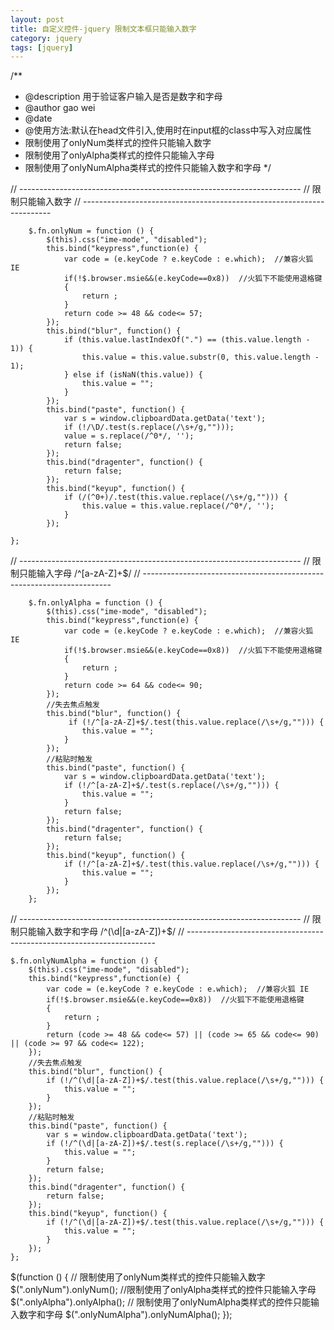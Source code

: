```yaml
---
layout: post
title: 自定义控件-jquery 限制文本框只能输入数字
category: jquery
tags: [jquery]
---
```

/**
 * @description 用于验证客户输入是否是数字和字母
 * @author gao wei
 * @date
 * @使用方法:默认在head文件引入,使用时在input框的class中写入对应属性
 * 限制使用了onlyNum类样式的控件只能输入数字
 * 限制使用了onlyAlpha类样式的控件只能输入字母
 * 限制使用了onlyNumAlpha类样式的控件只能输入数字和字母
 */
 
// ----------------------------------------------------------------------
// 限制只能输入数字
// ----------------------------------------------------------------------

        $.fn.onlyNum = function () {
            $(this).css("ime-mode", "disabled");
            this.bind("keypress",function(e) {
                var code = (e.keyCode ? e.keyCode : e.which);  //兼容火狐 IE
                if(!$.browser.msie&&(e.keyCode==0x8))  //火狐下不能使用退格键
                {
                    return ;
                }
                return code >= 48 && code<= 57;
            });
            this.bind("blur", function() {
                if (this.value.lastIndexOf(".") == (this.value.length - 1)) {
                    this.value = this.value.substr(0, this.value.length - 1);
                } else if (isNaN(this.value)) {
                    this.value = "";
                }
            });
            this.bind("paste", function() {
                var s = window.clipboardData.getData('text');
                if (!/\D/.test(s.replace(/\s+/g,"")));
                value = s.replace(/^0*/, '');
                return false;
            });
            this.bind("dragenter", function() {
                return false;
            });
            this.bind("keyup", function() {
                if (/(^0+)/.test(this.value.replace(/\s+/g,""))) {
                    this.value = this.value.replace(/^0*/, '');
                }
            });
    
    };
    
// ----------------------------------------------------------------------
// 限制只能输入字母 /^[a-zA-Z]+$/
// ----------------------------------------------------------------------

        $.fn.onlyAlpha = function () {
            $(this).css("ime-mode", "disabled");
            this.bind("keypress",function(e) {
                var code = (e.keyCode ? e.keyCode : e.which);  //兼容火狐 IE
                if(!$.browser.msie&&(e.keyCode==0x8))  //火狐下不能使用退格键
                {
                    return ;
                }
                return code >= 64 && code<= 90;
            });
            //失去焦点触发
            this.bind("blur", function() {
                 if (!/^[a-zA-Z]+$/.test(this.value.replace(/\s+/g,""))) {
                    this.value = "";
                }
            });
            //粘贴时触发
            this.bind("paste", function() {
                var s = window.clipboardData.getData('text');
                if (!/^[a-zA-Z]+$/.test(s.replace(/\s+/g,""))) {
                    this.value = "";
                }
                return false;
            });
            this.bind("dragenter", function() {
                return false;
            });
            this.bind("keyup", function() {
                if (!/^[a-zA-Z]+$/.test(this.value.replace(/\s+/g,""))) {
                    this.value = "";
                }
            });
        };
        
// ----------------------------------------------------------------------
// 限制只能输入数字和字母 /^(\d|[a-zA-Z])+$/
// ----------------------------------------------------------------------

    $.fn.onlyNumAlpha = function () {
        $(this).css("ime-mode", "disabled");
        this.bind("keypress",function(e) {
            var code = (e.keyCode ? e.keyCode : e.which);  //兼容火狐 IE
            if(!$.browser.msie&&(e.keyCode==0x8))  //火狐下不能使用退格键
            {
                return ;
            }
            return (code >= 48 && code<= 57) || (code >= 65 && code<= 90) || (code >= 97 && code<= 122);
        });
        //失去焦点触发
        this.bind("blur", function() {
            if (!/^(\d|[a-zA-Z])+$/.test(this.value.replace(/\s+/g,""))) {
                this.value = "";
            }
        });
        //粘贴时触发
        this.bind("paste", function() {
            var s = window.clipboardData.getData('text');
            if (!/^(\d|[a-zA-Z])+$/.test(s.replace(/\s+/g,""))) {
                this.value = "";
            }
            return false;
        });
        this.bind("dragenter", function() {
            return false;
        });
        this.bind("keyup", function() {
            if (!/^(\d|[a-zA-Z])+$/.test(this.value.replace(/\s+/g,""))) {
                this.value = "";
            }
        });
    };

$(function () {
// 限制使用了onlyNum类样式的控件只能输入数字
    $(".onlyNum").onlyNum();
//限制使用了onlyAlpha类样式的控件只能输入字母
    $(".onlyAlpha").onlyAlpha();
// 限制使用了onlyNumAlpha类样式的控件只能输入数字和字母
    $(".onlyNumAlpha").onlyNumAlpha();
});
